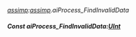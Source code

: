 _[assimp](../../modules/assimp/assimp-module.md):[assimp](../../modules/assimp/assimp-module.md).aiProcess\_FindInvalidData_
##### Const aiProcess\_FindInvalidData:[UInt](../../modules/wonkey/wonkey-types-uint.md)
